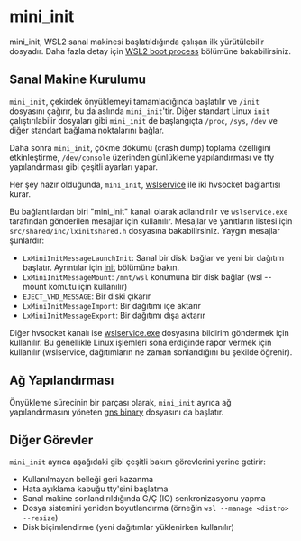 # mini_init

mini_init, WSL2 sanal makinesi başlatıldığında çalışan ilk yürütülebilir dosyadır. Daha fazla detay için [WSL2 boot process](boot-process.md) bölümüne bakabilirsiniz.

## Sanal Makine Kurulumu

`mini_init`, çekirdek önyüklemeyi tamamladığında başlatılır ve `/init` dosyasını çağırır, bu da aslında `mini_init`'tir. Diğer standart Linux `init` çalıştırılabilir dosyaları gibi `mini_init` de başlangıçta `/proc`, `/sys`, `/dev` ve diğer standart bağlama noktalarını bağlar.

Daha sonra `mini_init`, çökme dökümü (crash dump) toplama özelliğini etkinleştirme, `/dev/console` üzerinden günlükleme yapılandırması ve tty yapılandırması gibi çeşitli ayarları yapar.

Her şey hazır olduğunda, `mini_init`, [wslservice](wslservice.exe.md) ile iki hvsocket bağlantısı kurar.

Bu bağlantılardan biri "mini_init" kanalı olarak adlandırılır ve `wslservice.exe` tarafından gönderilen mesajlar için kullanılır. Mesajlar ve yanıtların listesi için `src/shared/inc/lxinitshared.h` dosyasına bakabilirsiniz. Yaygın mesajlar şunlardır:

- `LxMiniInitMessageLaunchInit`: Sanal bir diski bağlar ve yeni bir dağıtım başlatır. Ayrıntılar için [init](init.md) bölümüne bakın.
- `LxMiniInitMessageMount`: `/mnt/wsl` konumuna bir disk bağlar (wsl --mount komutu için kullanılır)
- `EJECT_VHD_MESSAGE`: Bir diski çıkarır
- `LxMiniInitMessageImport`: Bir dağıtımı içe aktarır
- `LxMiniInitMessageExport`: Bir dağıtımı dışa aktarır

Diğer hvsocket kanalı ise [wslservice.exe](wslservice.exe.md) dosyasına bildirim göndermek için kullanılır. Bu genellikle Linux işlemleri sona erdiğinde rapor vermek için kullanılır (wslservice, dağıtımların ne zaman sonlandığını bu şekilde öğrenir).

## Ağ Yapılandırması

Önyükleme sürecinin bir parçası olarak, `mini_init` ayrıca ağ yapılandırmasını yöneten [gns binary](gns.md) dosyasını da başlatır.

## Diğer Görevler

`mini_init` ayrıca aşağıdaki gibi çeşitli bakım görevlerini yerine getirir:

- Kullanılmayan belleği geri kazanma
- Hata ayıklama kabuğu tty'sini başlatma
- Sanal makine sonlandırıldığında G/Ç (IO) senkronizasyonu yapma
- Dosya sistemini yeniden boyutlandırma (örneğin `wsl --manage <distro> --resize`)
- Disk biçimlendirme (yeni dağıtımlar yüklenirken kullanılır)
